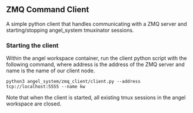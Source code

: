 ## ZMQ Command Client
A simple python client that handles communicating with a ZMQ server and
starting/stopping angel_system tmuxinator sessions.

### Starting the client
Within the angel workspace container, run the client python script with the
following command, where address is the address of the ZMQ server and name is the
name of our client node.
```
python3 angel_system/zmq_client/client.py --address tcp://localhost:5555 --name kw
```

Note that when the client is started, all existing tmux sessions in the angel
workspace are closed.
